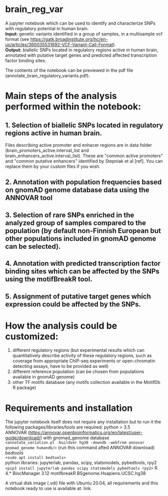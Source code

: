 # brain_reg_var
A jupyter notebook which can be used to identify and characterize SNPs with regulatory potential in human brain.  
**Input:** genetic variants identified in a group of samples, in a multisample vcf format (see https://gatk.broadinstitute.org/hc/en-us/articles/360035531692-VCF-Variant-Call-Format).  
**Output:** biallelic SNPs located in regulatory regions active in human brain, annotated with putative target genes and predicted affected transcription factor binding sites.  

The contents of the notebook can be previewed in the pdf file (annotate_brain_regulatory_variants.pdf).
 
# Main steps of the analysis performed within the notebook:
## 1. Selection of biallelic SNPs located in regulatory regions active in human brain.
Files describing active promoter and enhacer regions are in data folder (brain_promoters_active.interval_list and brain_enhancers_active.interval_list). These are "common active promoters" and "common putative enhancers" identified by Stepniak et al [ref]. You can replace them by your custom files if you wish.
## 2. Annotation with population frequencies based on gnomAD genome database data using the ANNOVAR tool  
## 3. Selection of rare SNPs enriched in the analyzed group of samples compared to the population (by default non-Finnish European but other populations included in gnomAD genome can be selected).
## 4. Annotation with predicted transcription factor binding sites which can be affected by the SNPs using the motifBreakR tool.  
## 5. Assignment of putative target genes which expression could be affected by the SNPs. 

# How the analysis could be customized:
1. different regulatory regions (but experimental results which can quantitatively describe activity of these regulatory regions, such as coverage from appropriate ChIP-seq experiments or open-chromatin detecting assays, have to be provided as well)
2. different reference population (can be chosen from populations available in gnomAD genome)
3. other TF motifs database (any motifs collection available in the MotifDb R package)

# Requirements and installation
The jupyter notebook itself does not require any installation but to run it the following packages/libraries/tools are required:
python > 3.5   
ANNOVAR (https://annovar.openbioinformatics.org/en/latest/user-guide/download/) with gnomad_genome database  
`<annotate_variation.pl -buildver hg38 -downdb -webfrom annovar gnomad_genome humandb/>` (run this command afted ANNOVAR download)  
bedtools  
`<sudo apt install bedtools>`  
python libraries: jupyterlab, pandas, scipy, statsmodels, pybedtools, rpy2  
`<pip3 install jupyterlab pandas scipy statsmodels pybedtools rpy2>` 
R 4.*
BiocManager 3.12
motifbreakR
BSgenome.Hsapiens.UCSC.hg38

A virtual disk image (.vdi) file with Ubuntu 20.04, all requirements and this notebook ready to use is available at: link.


